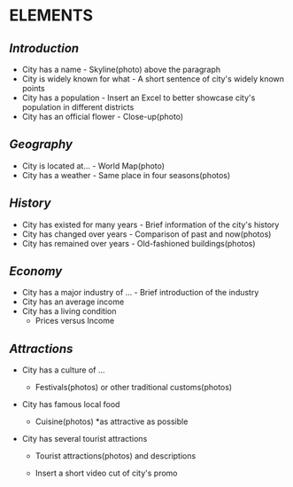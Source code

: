 # ELEMENTS

## *Introduction*

- City has a name
        - Skyline(photo) above the paragraph
- City is widely known for what
        - A short sentence of city's widely known points
- City has a population
        - Insert an Excel to better showcase city's population in different districts
- City has an official flower
        - Close-up(photo)

## *Geography*

- City is located at...
        - World Map(photo)
- City has a weather
        - Same place in four seasons(photos)

## *History*

- City has existed for many years
        - Brief information of the city's history
- City has changed over years
        - Comparison of past and now(photos)
- City has remained over years
        - Old-fashioned buildings(photos)

## *Economy*

- City has a major industry of ...
      - Brief introduction of the industry   
- City has an average income
- City has a living condition
  - Prices versus Income

## *Attractions*

- City has a culture of ...

  - Festivals(photos) or other traditional customs(photos)

- City has famous local food

  - Cuisine(photos)                              *as attractive as possible 

- City has several tourist attractions 

  - Tourist attractions(photos) and descriptions

  - Insert a short video cut of city's promo